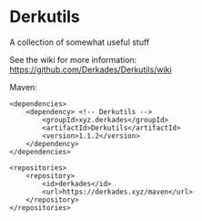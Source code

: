 # Derkutils
A collection of somewhat useful stuff

See the wiki for more information: https://github.com/Derkades/Derkutils/wiki

Maven:
```
<dependencies>
    <dependency> <!-- Derkutils -->
        <groupId>xyz.derkades</groupId>
        <artifactId>Derkutils</artifactId>
        <version>1.1.2</version>
    </dependency>
</dependencies>

<repositories>
    <repository>
        <id>derkades</id>
        <url>https://derkades.xyz/maven</url>
    </repository>
</repositories>
```
